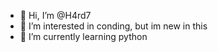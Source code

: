 - 👋 Hi, I’m @H4rd7
- 👀 I’m interested in conding, but im new in this
- 🌱 I’m currently learning python 

<!---
H4rd7/H4rd7 is a ✨ special ✨ repository because its `README.md` (this file) appears on your GitHub profile.
You can click the Preview link to take a look at your changes.
--->
